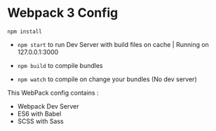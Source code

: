 # Webpack 3 Config


```x-sh
npm install
```
- ```npm start``` to run Dev Server with build files on cache | Running on 127.0.0.1:3000

- ```npm build``` to compile bundles

- ```npm watch``` to compile on change your bundles (No dev server)


This WebPack config contains :

* Webpack Dev Server
* ES6 with Babel
* SCSS with Sass
